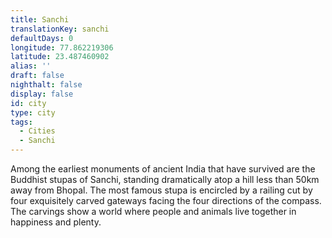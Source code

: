 ```yaml
---
title: Sanchi
translationKey: sanchi
defaultDays: 0
longitude: 77.862219306
latitude: 23.487460902
alias: ''
draft: false
nighthalt: false
display: false
id: city
type: city
tags:
  - Cities
  - Sanchi
---
```

Among the earliest monuments of ancient India that have survived are the Buddhist stupas of Sanchi, standing dramatically atop a hill less than 50km away from Bhopal. The most famous stupa is encircled by a railing cut by four exquisitely carved gateways facing the four directions of the compass.  The carvings show a world where people and animals live together in happiness and plenty.